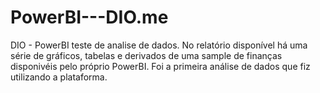 # PowerBI---DIO.me
DIO - PowerBI teste de analise de dados. No relatório disponível há uma série de gráficos, tabelas e derivados de uma sample de finanças disponivéis pelo próprio PowerBI. Foi a primeira análise de dados que fiz utilizando a plataforma.
